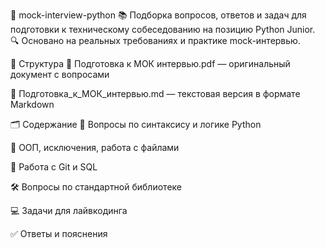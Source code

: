 🧠 mock-interview-python
📚 Подборка вопросов, ответов и задач для подготовки к техническому собеседованию на позицию Python Junior.
🔍 Основано на реальных требованиях и практике mock-интервью.

📁 Структура
📄 Подготовка к МОК интервью.pdf — оригинальный документ с вопросами

📝 Подготовка_к_МОК_интервью.md — текстовая версия в формате Markdown

🗂️ Содержание
🐍 Вопросы по синтаксису и логике Python

🧱 ООП, исключения, работа с файлами

🔧 Работа с Git и SQL

🛠️ Вопросы по стандартной библиотеке

💻 Задачи для лайвкодинга

✅ Ответы и пояснения

